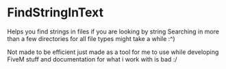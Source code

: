 # FindStringInText
Helps you find strings in files if you are looking by string
Searching in more than a few directories for all file types might take a while :^)

Not made to be efficient just made as a tool for me to use while developing FiveM stuff and documentation for what i work with is bad :/
